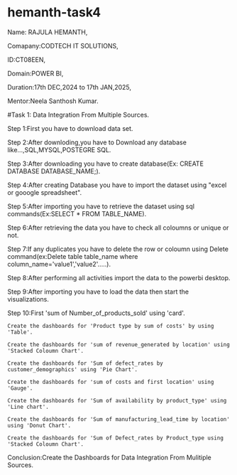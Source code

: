 # hemanth-task4

Name: RAJULA HEMANTH,

Comapany:CODTECH IT SOLUTIONS,

ID:CT08EEN,

Domain:POWER BI,

Duration:17th DEC,2024 to 17th JAN,2025,

Mentor:Neela Santhosh Kumar.

#Task 1: Data Integration From Multiple Sources.

Step 1:First you have to download data set.

Step 2:After downloding,you have to Download any database like...,SQL,MYSQL,POSTEGRE SQL.

Step 3:After downloading you have to create database(Ex: CREATE DATABASE DATABASE_NAME;).

Step 4:After creating Database you have to import the dataset using "excel or gooogle spreadsheet".

Step 5:After importing you have to retrieve the dataset using sql commands(Ex:SELECT * FROM TABLE_NAME).

Step 6:After retrieving the data you have to check all coloumns or unique or not.

Step 7:If any duplicates you have to delete the row or coloumn using Delete command(ex:Delete table table_name where column_name='value1','value2'.....).

Step 8:After performing all activities import the data to the powerbi desktop.

Step 9:After importing you have to load the data then start the visualizations.

Step 10:First 'sum of Number_of_products_sold' using 'card'.

    Create the dashboards for 'Product type by sum of costs' by using 'Table'.

    Create the dashboards for 'sum of revenue_generated by location' using 'Stacked Coloumn Chart'.

    Create the dashboards for 'Sum of defect_rates by customer_demographics' using 'Pie Chart'.

    Create the dashboards for 'sum of costs and first location' using 'Gauge'.

    Create the dashboards for 'Sum of availability by product_type' using 'Line chart'.

    Create the dashboards for 'Sum of manufacturing_lead_time by location' using 'Donut Chart'.

    Create the dashboards for 'Sum of Defect_rates by Product_type using 'Stacked Coloumn Chart'.
Conclusion:Create the Dashboards for Data Integration From Mulitiple Sources.
